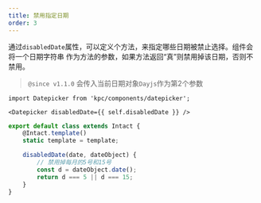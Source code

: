 ```yaml
---
title: 禁用指定日期
order: 3
---
```


通过`disabledDate`属性，可以定义个方法，来指定哪些日期被禁止选择。组件会将一个日期字符串
作为方法的参数，如果方法返回“真”则禁用掉该日期，否则不禁用。

> `@since v1.1.0` 会传入当前日期对象`Dayjs`作为第2个参数

```vdt
import Datepicker from 'kpc/components/datepicker';

<Datepicker disabledDate={{ self.disabledDate }} />
```

```js
export default class extends Intact {
    @Intact.template()
    static template = template;

    disabledDate(date, dateObject) {
        // 禁用掉每月的5号和15号
        const d = dateObject.date();
        return d === 5 || d === 15;
    }
}
```
